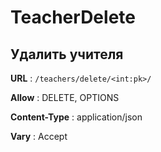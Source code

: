 # TeacherDelete

## Удалить учителя

**URL** : `/teachers/delete/<int:pk>/`

**Allow** : DELETE, OPTIONS

**Content-Type** : application/json

**Vary** : Accept